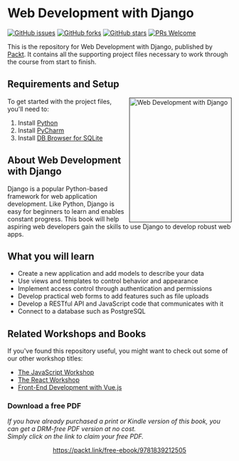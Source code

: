 # Web Development with Django
[![GitHub issues](https://img.shields.io/github/issues/PacktPublishing/Web-Development-with-Django.svg)](https://github.com/PacktPublishing/Web-Development-with-Django/issues)
[![GitHub forks](https://img.shields.io/github/forks/PacktPublishing/Web-Development-with-Django)](https://github.com/PacktPublishing/Web-Development-with-Django/network)
[![GitHub stars](https://img.shields.io/github/stars/PacktPublishing/Web-Development-with-Django.svg)](https://github.com/PacktPublishing/Web-Development-with-Django/stargazers)
[![PRs Welcome](https://img.shields.io/badge/PRs-welcome-brightgreen.svg)](https://github.com/PacktPublishing/Web-Development-with-Django/pulls)

This is the repository for Web Development with Django, published by [Packt](https://www.packtpub.com/?utm_source=github). It contains all the supporting project files necessary to work through the course from start to finish.

## Requirements and Setup
<a href=""><img src="https://github.com/PacktPublishing/Web-Development-with-Django/blob/master/Web%20Development%20with%20Django.png" alt="Web Development with Django" height="280px" width="230px" align="right" this.target="_blank"></a>

To get started with the project files, you'll need to:
1. Install [Python](https://www.python.org/downloads/)
2. Install [PyCharm](https://www.jetbrains.com/help/pycharm/installation-guide.html#standalone)
3. Install [DB Browser for SQLite](https://sqlitebrowser.org/dl/)


## About Web Development with Django
Django is a popular Python-based framework for web application development. Like Python, Django is easy for beginners to learn and enables constant progress. This book will help aspiring web developers gain the skills to use Django to develop robust web apps. 

## What you will learn
* Create a new application and add models to describe your data  
* Use views and templates to control behavior and appearance 
* Implement access control through authentication and permissions 
* Develop practical web forms to add features such as file uploads 
* Develop a RESTful API and JavaScript code that communicates with it 
* Connect to a database such as PostgreSQL 

## Related Workshops and Books
If you've found this repository useful, you might want to check out some of our other workshop titles:
* [The JavaScript Workshop](https://www.amazon.com/JavaScript-Workshop-Interactive-Approach-Learning-ebook/dp/B0824584WF/ref=sr_1_1?dchild=1&keywords=The%20JavaScript%20Workshop&qid=1611056880&sr=8-1&utm_source=GitHub&utm_medium=Repository&utm_campaign=9781838641917&utm_term=JavaScript&utm_content=The%20JavaScript%20Workshop)
* [The React Workshop](https://www.amazon.com/React-Workshop-Interactive-Approach-Learning-ebook/dp/B082VG6JCL/ref=sr_1_1?dchild=1&keywords=The%20React%20Workshop&qid=1611056710&sr=8-1&utm_source=GitHub&utm_medium=Repository&utm_campaign=9781838645564&utm_term=React&utm_content=The%20React%20Workshop)
* [Front-End Development with Vue.js](https://www.amazon.com/Front-End-Development-Projects-Vue-js-applications-dp-1838984828/dp/1838984828/ref=mt_other?_encoding=UTF8&me=&qid=1611065499&utm_source=github&utm_medium=repository&utm_campaign=9781838984823&utm_term=Vue&utm_content=Front-End%20Development%20Projects%20with%20Vue.js)
### Download a free PDF

 <i>If you have already purchased a print or Kindle version of this book, you can get a DRM-free PDF version at no cost.<br>Simply click on the link to claim your free PDF.</i>
<p align="center"> <a href="https://packt.link/free-ebook/9781839212505">https://packt.link/free-ebook/9781839212505 </a> </p>